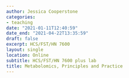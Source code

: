 ```yaml
---
author: Jessica Cooperstone
categories:
- teaching
date: "2021-01-11T12:40:59"
date_end: "2021-04-22T13:35:59"
draft: false
excerpt: HCS/FST/HN 7600
layout: single
location: Online
subtitle: HCS/FST/HN 7600 plus lab
title: Metabolomics, Principles and Practice
---
```


